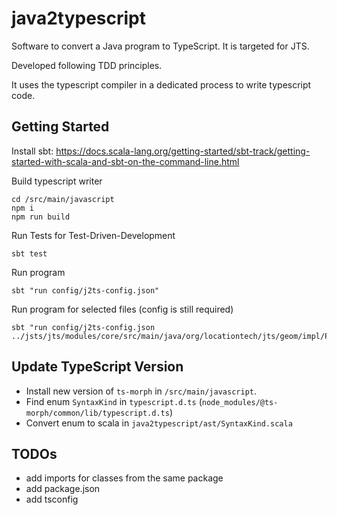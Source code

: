 java2typescript
===============

Software to convert a Java program to TypeScript. It is targeted for JTS.

Developed following TDD principles.

It uses the typescript compiler in a dedicated process to write typescript code.

Getting Started
---------------

Install sbt: https://docs.scala-lang.org/getting-started/sbt-track/getting-started-with-scala-and-sbt-on-the-command-line.html

Build typescript writer

```shell
cd /src/main/javascript
npm i
npm run build
```

Run Tests for Test-Driven-Development

```shell
sbt test
```

Run program

```shell
sbt "run config/j2ts-config.json"
```

Run program for selected files (config is still required)

```shell
sbt "run config/j2ts-config.json ../jsts/jts/modules/core/src/main/java/org/locationtech/jts/geom/impl/PackedCoordinateSequence.java"
```

Update TypeScript Version
-------------------------

* Install new version of `ts-morph` in `/src/main/javascript`.
* Find enum `SyntaxKind` in `typescript.d.ts` (`node_modules/@ts-morph/common/lib/typescript.d.ts`)
* Convert enum to scala in `java2typescript/ast/SyntaxKind.scala`

TODOs
-----

* add imports for classes from the same package
* add package.json
* add tsconfig
